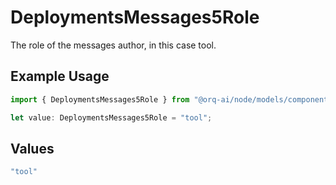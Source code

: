 # DeploymentsMessages5Role

The role of the messages author, in this case tool.

## Example Usage

```typescript
import { DeploymentsMessages5Role } from "@orq-ai/node/models/components";

let value: DeploymentsMessages5Role = "tool";
```

## Values

```typescript
"tool"
```